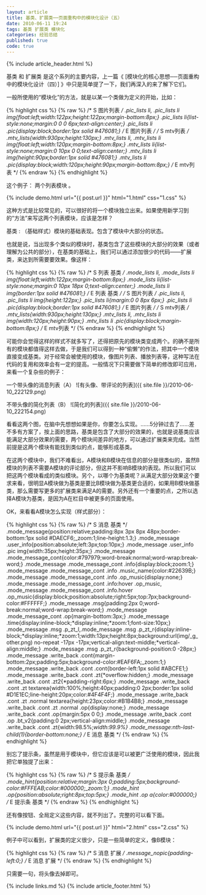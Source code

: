 ```yaml
---
layout: article
title: 基类、扩展类──页面重构中的模块化设计（五）
date: 2010-06-11 19:24
tags: 基类 扩展类 模块化
categories: 经验总结
published: true
code: true
---
```


{% include  article_header.html %}

基类 和 扩展类 是这个系列的主要内容，上一篇《 [模块化的核心思想──页面重构中的模块化设计（四）] 》中只是简单提了一下，我们再深入的来了解下它们。

一般所使用的“模块化”的方法，就是以某一个类做为定义的开始，比如：

{% highlight css %}
{% raw %}
/* S 图片列表 */
.pic_lists li,
.pic_lists li img{float:left;width:122px;height:122px;margin-bottom:8px;}
.pic_lists li{list-style:none;margin:0 0 0 6px;text-align:center;}
.pic_lists li .pic{display:block;border:1px solid #476081;}
/* E 图片列表 */
/* S mtv列表 */
.mtv_lists{width:930px;height:130px;}
.mtv_lists li,
.mtv_lists li img{float:left;width:120px;margin-bottom:8px;}
.mtv_lists li{list-style:none;margin:0 10px 0 0;text-align:center;}
.mtv_lists li img{height:90px;border:1px solid #476081;}
.mtv_lists li .pic{display:block;width:120px;height:90px;margin-bottom:8px;}
/* E mtv列表 */
{% endraw %}
{% endhighlight %}

这个例子： 两个列表模块 。

{% include demo.html url="{{ post.url }}" html="1.html" css="1.css" %}

这种方式是比较常见的，可以很好的将一个模块独立出来。如果使用新学习到的“方法”来写这两个列表模块，应该是怎样？

基类
: （基础样式）模块的基础表现。包含了模块中大部分的状态。

也就是说，当出现多个类似的模块时，基类包含了这些模块的大部分的效果（或者理解为公共的部分），在基类的基础上，我们可以通过添加很少的代码——扩展类，来达到所需要要效果。像这样：

{% highlight css %}
{% raw %}
/* S 列表 基类 */
.mode_lists li,
.mode_lists li img{float:left;width:122px;margin-bottom:8px;}
.mode_lists li{list-style:none;margin:0 10px 18px 0;text-align:center;}
.mode_lists li img{border:1px solid #476081;}
/* E 列表 基类 */
/* S 图片列表 */
.pic_lists li,
.pic_lists li img{height:122px;}
.pic_lists li{margin:0 0 8px 6px;}
.pic_lists li .pic{display:block;border:1px solid #476081;}
/* E 图片列表 */
/* S mtv列表 */
.mtv_lists{width:930px;height:130px;}
.mtv_lists li,
.mtv_lists li img{width:120px;height:90px;}
.mtv_lists li .pic{display:block;margin-bottom:8px;}
/* E mtv列表 */
{% endraw %}
{% endhighlight %}

可能你会觉得这样的样式不就多写了，还得把原先的模块类变成两个。的确不是所有的模块都值得这样去做，于是我们可以得到一种“偷懒”的作法，把其中一个模块直接变成基类。对于经常会被使用的模块，像图片列表、播放列表等，这种写法在代码的复用和效率会有一定的提高。一般情况下只需要做下简单的修改即可应用，来看一个复杂些的例子：

一个带头像的消息列表（A）
![有头像、带评论的列表]({{ site.file }}/2010-06-10_222129.png)

不带头像的简化列表（B）
![简化的列表]({{ site.file }}/2010-06-10_222154.png)

看看这两个图，在脑中先想想如果是你，你要怎么实现。……5分钟过去了……差不多有方案了，按上面的思路，基类是包含了大部分的效果的，也就是说基类应该能满足大部分效果的需要，两个模块间差异的地方，可以通过扩展类来完成。当然前提是这两个模块有能找到类似的点，能够形成基类。

在这两个模块中，我们不难看出，A模块和B模块在信息的部分是很类似的，虽然B模块的列表不需要A模块的评论部分，但这并不影响B模块的表现。所以我们可以把这两个模块看成的类似模块。另个，以哪个为基类呢？从满足大部分效果这个要求来看，很明显A模块做为基类是要比B模块做为基类更合适的，如果用B模块做基类，那么需要写更多的扩展类来满足A的需要。另外还有一个重要的点，之所以选择A模块为基类，是因为A在栏目中被更多的页面使用。

OK，来看看A模块怎么实现（样式部分）：

{% highlight css %}
{% raw %}
/* S 消息 基类 */
.mode_message{position:relative;padding:8px 3px 8px 48px;border-bottom:1px solid #DAECF6;_zoom:1;line-height:1.3;}
.mode_message .user_info{position:absolute;left:3px;top:10px;}
.mode_message .user_info .pic img{width:35px;height:35px;}
.mode_message .mode_message_cont{color:#797979;word-break:normal;word-wrap:break-word;}
.mode_message .mode_message_cont .info{display:block;zoom:1;}
.mode_message .mode_message_cont .info .music_name{color:#22639B;}
.mode_message .mode_message_cont .info .op_music{display:none;}
.mode_message .mode_message_cont .info:hover .op_music,
.mode_message .mode_message_cont .info.hover .op_music{display:block;position:absolute;right:5px;top:7px;background-color:#FFFFFF;}
.mode_message .msg{padding:2px 0;word-break:normal;word-wrap:break-word;}
.mode_message .mode_message_cont .op{margin-bottom:3px;}
.mode_message .time{display:inline-block;*display:inline;*zoom:1;font-size:10px;}
.mode_message .msg .p_zt_l,.mode_message .msg .p_zt_r{display:inline-block;*display:inline;*zoom:1;width:13px;height:8px;background:url(img/_g_other.png) no-repeat -17px -17px;vertical-align:text-middle;*vertical-align:middle;}
.mode_message .msg .p_zt_r{background-position:0 -28px;}
.mode_message .write_back .cont{margin-bottom:2px;padding:5px;background-color:#EAF6FA;_zoom:1;}
.mode_message .write_back .cont .cont{border-left:1px solid #ABCFE1;}
.mode_message .write_back .cont .zt{*overflow:hidden;}
.mode_message .write_back .cont .zt2{*padding-right:6px;}
.mode_message .write_back .cont .zt textarea{width:100%;height:40px;padding:0 2px;border:1px solid #D1E1EC;line-height:20px;color:#4F4F4F;}
.mode_message .write_back .cont .zt .normal textarea{height:23px;color:#B1B4B8;}
.mode_message .write_back .cont .zt .normal .op{display:none;}
.mode_message .write_back .cont .op{margin:5px 0 0;}
.mode_message .write_back .cont .op .bt_v2{padding:0 2px;vertical-align:middle;}
.mode_message .write_back .cont .zt{width:98.5%;*width:99.9%}
.mode_message:nth-last-child(1){border-bottom:none;}
/* E 消息 基类 */
{% endraw %}
{% endhighlight %}

别忘了提示条，虽然是用于模块中，但它应该是可以被更广泛使用的模块，因此我把它单独提了出来：

{% highlight css %}
{% raw %}
/* S 提示条 基类 */
.mode_hint{position:relative;margin:3px 0;padding:5px;background-color:#FFFEAB;color:#000000;_zoom:1;}
.mode_hint .op{position:absolute;right:8px;top:5px;}
.mode_hint .op a{color:#000000;}
/* E 提示条 基类 */
{% endraw %}
{% endhighlight %}

还有像按钮、全局定义这些内容，就不列出了。完整的可以看下面。

{% include demo.html url="{{ post.url }}" html="2.html" css="2.css" %}

例子中可以看到，扩展类的定义很少，只是一些简单的定义，像B模块：

{% highlight css %}
{% raw %}
/* S 消息 扩展 */
.message_nopic{padding-left:0;}
/* E 消息 扩展 */
{% endraw %}
{% endhighlight %}

只需要一句，将头像去掉即可。

{% include links.md %}
{% include article_footer.html %}
